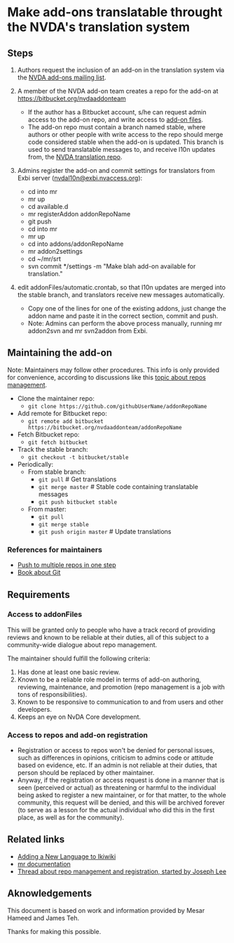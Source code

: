 # Make add-ons translatable throught the NVDA's translation system #

## Steps ##

1. Authors request the inclusion of an add-on in the translation system via the [NVDA add-ons mailing list](https://nvda-addons.groups.io/g/nvda-addons).
2. A member of the NVDA add-on team creates a repo for the add-on at
<https://bitbucket.org/nvdaaddonteam>
	- If the author has a Bitbucket account, s/he can request admin access to the add-on repo, and write access to [add-on files](https://bitbucket.org/nvdaaddonteam/addonFiles).
	- The add-on repo must contain a branch named stable, where authors or other people with write access to the repo should merge code considered stable when the add-on is updated. This branch is used to send translatable messages to, and receive l10n updates from, the [NVDA translation repo](http://subversion.assembla.com/svn/screenReaderTranslations).

3. Admins register the add-on and commit settings for translators from Exbi server (nvdal10n@exbi.nvaccess.org):
	- cd into mr
	- mr up
	- cd available.d
	- mr registerAddon addonRepoName
	- git push
	- cd into mr
	- mr up
	- cd into addons/addonRepoName
	- mr addon2settings
	- cd ~/mr/srt
	- svn commit */settings -m "Make blah add-on available for translation."

4. edit addonFiles/automatic.crontab, so that l10n updates are merged into the stable branch, and translators receive new messages automatically.
	- Copy one of the lines for one of the existing addons, just change the addon name and paste it in the correct section, commit and push.
	- Note: Admins can perform the above process manually, running mr addon2svn and mr svn2addon from Exbi.

## Maintaining the add-on ##

Note: Maintainers may follow other procedures. This info is only provided for convenience, according to discussions like this [topic about repos management](https://nvda-addons.groups.io/g/nvda-addons/message/9418).

- Clone the maintainer repo:
	- ```git clone https://github.com/githubUserName/addonRepoName```
- Add remote for Bitbucket repo:
	- ```git remote add bitbucket https://bitbucket.org/nvdaaddonteam/addonRepoName```
- Fetch Bitbucket repo:
	- ```git fetch bitbucket```
- Track the stable branch:
	- ```git checkout -t bitbucket/stable```
- Periodically:
	- From stable branch:
		- ```git pull``` # Get translations
		- ```git merge master``` # Stable code containing translatable messages
		- ```git push bitbucket stable```
	- From master:
		- ```git pull```
		- ```git merge stable```
		- ```git push origin master``` # Update translations

### References for maintainers ###

- [Push to multiple repos in one step](https://gist.githubusercontent.com/bjmiller121/f93cd974ff709d2b968f/raw/8f17c4d72ba8bd36aea0ec0cf344a8197fa648e8/multiple-push-urls.md)
- [Book about Git](https://git-scm.com/book)

## Requirements ##

### Access to addonFiles ###

This will be granted only to people who have a track record of providing reviews and known to be reliable at their duties, all of this subject to a community-wide dialogue about repo management.

The maintainer should fulfill the following criteria:

1. Has done at least one basic review.
2. Known to be a reliable role model in terms of add-on authoring, reviewing, maintenance, and promotion (repo management is a job with tons of responsibilities).
3. Known to be responsive to communication to and from users and other developers.
4. Keeps an eye on NvDA Core development.

### Access to repos and add-on registration ###

- Registration or access to repos won't be denied for personal issues, such as differences in opinions, criticism to admins code or attitude based on evidence, etc. If an admin is not reliable at their duties, that person should be replaced by other maintainer.
- Anyway, if the registration or access request is done in a manner that is seen (perceived or actual) as threatening or harmful to the individual being asked to register a new maintainer, or for that matter, to the whole community, this request will be denied, and this will be archived forever (to serve as a lesson for the actual individual who did this in the first place, as well as for the community).


## Related links ##

- [Adding a New Language to Ikiwiki](https://github.com/nvaccess/l10n-code/wiki/Adding-a-New-Language-to-Ikiwiki)
- [mr documentation](https://www.systutorials.com/docs/linux/man/1-mr/)
- [Thread about repo management and registration, started by Joseph Lee](https://nvda-addons.groups.io/g/nvda-addons/message/6937)
## Aknowledgements ##

This document is based on work and information provided by Mesar Hameed and James Teh.

Thanks for making this possible.
